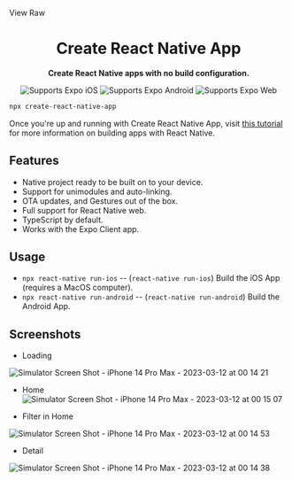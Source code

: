 View Raw
<!-- Title -->
<h1 align="center">
  Create React Native App
</h1>

<!-- Header -->

<p align="center">
  <b>Create React Native apps with no build configuration.</b>
  <br />

  <p align="center">
    <!-- iOS -->
    <img alt="Supports Expo iOS" longdesc="Supports Expo iOS" src="https://img.shields.io/badge/iOS-4630EB.svg?style=flat-square&logo=APPLE&labelColor=999999&logoColor=fff" />
    <!-- Android -->
    <img alt="Supports Expo Android" longdesc="Supports Expo Android" src="https://img.shields.io/badge/Android-4630EB.svg?style=flat-square&logo=ANDROID&labelColor=A4C639&logoColor=fff" />
    <!-- Web -->
    <img alt="Supports Expo Web" longdesc="Supports Expo Web" src="https://img.shields.io/badge/web-4630EB.svg?style=flat-square&logo=GOOGLE-CHROME&labelColor=4285F4&logoColor=fff" />
  </p>
</p>

<!-- Body -->

```sh
npx create-react-native-app
```

Once you're up and running with Create React Native App, visit [this tutorial](https://reactnative.dev/docs/tutorial.html) for more information on building apps with React Native.

## Features

- Native project ready to be built on to your device.
- Support for unimodules and auto-linking.
- OTA updates, and Gestures out of the box.
- Full support for React Native web.
- TypeScript by default.
- Works with the Expo Client app.

## Usage

- `npx react-native run-ios` -- (`react-native run-ios`) Build the iOS App (requires a MacOS computer).
- `npx react-native run-android` -- (`react-native run-android`) Build the Android App.


## Screenshots

- Loading

![Simulator Screen Shot - iPhone 14 Pro Max - 2023-03-12 at 00 14 21](https://user-images.githubusercontent.com/35379088/224527839-4e1e2bc7-0355-47b4-b737-ca0d04c85eab.png)

- Home
![Simulator Screen Shot - iPhone 14 Pro Max - 2023-03-12 at 00 15 07](https://user-images.githubusercontent.com/35379088/224527852-feb8f106-c984-4de1-9763-c254f734dacf.png)

- Filter in Home

![Simulator Screen Shot - iPhone 14 Pro Max - 2023-03-12 at 00 14 53](https://user-images.githubusercontent.com/35379088/224527884-e3093259-fca1-470d-aedf-6a4e179c67fd.png)

- Detail

![Simulator Screen Shot - iPhone 14 Pro Max - 2023-03-12 at 00 14 38](https://user-images.githubusercontent.com/35379088/224527885-590205ca-3b26-4d6c-9381-eea1068a2615.png)







